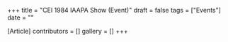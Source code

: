 +++
title = "CEI 1984 IAAPA Show (Event)"
draft = false
tags = ["Events"]
date = ""

[Article]
contributors = []
gallery = []
+++